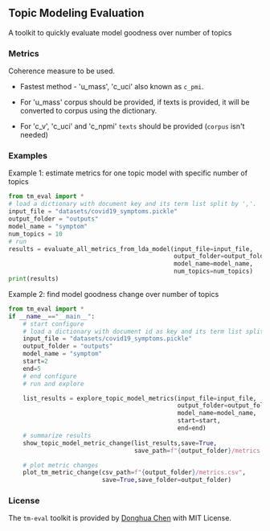## Topic Modeling Evaluation
A toolkit to quickly evaluate model goodness over number of topics

### Metrics
Coherence measure to be used. 

- Fastest method - 'u_mass', 'c_uci' also known as `c_pmi`. 

- For 'u_mass' corpus should be provided, if texts is provided, it will be converted to corpus using the dictionary. 

- For 'c_v', 'c_uci' and 'c_npmi' `texts` should be provided (`corpus` isn't needed)

### Examples

Example 1: estimate metrics for one topic model with specific number of topics
```python
from tm_eval import *
# load a dictionary with document key and its term list split by ','.
input_file = "datasets/covid19_symptoms.pickle"
output_folder = "outputs"
model_name = "symptom"
num_topics = 10
# run
results = evaluate_all_metrics_from_lda_model(input_file=input_file, 
                                              output_folder=output_folder,
                                              model_name=model_name, 
                                              num_topics=num_topics)
print(results)
```
Example 2: find model goodness change over number of topics
```python
from tm_eval import *
if __name__=="__main__":
    # start configure
    # load a dictionary with document id as key and its term list split by ',' as value.
    input_file = "datasets/covid19_symptoms.pickle"
    output_folder = "outputs"
    model_name = "symptom"
    start=2
    end=5
    # end configure
    # run and explore

    list_results = explore_topic_model_metrics(input_file=input_file, 
                                               output_folder=output_folder,
                                               model_name=model_name,
                                               start=start,
                                               end=end)
    # summarize results
    show_topic_model_metric_change(list_results,save=True,
                                   save_path=f"{output_folder}/metrics.csv")

    # plot metric changes
    plot_tm_metric_change(csv_path=f"{output_folder}/metrics.csv",
                          save=True,save_folder=output_folder)
```
### License

The `tm-eval` toolkit is provided by [Donghua Chen](https://github.com/dhchenx) with MIT License.
